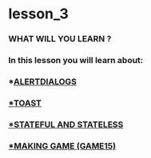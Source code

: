 # lesson_3

### WHAT WILL YOU LEARN ?

### In this lesson you will learn about:
### *<u>ALERTDIALOGS
### *<u>TOAST
### *<u>STATEFUL AND STATELESS
### *<u>MAKING GAME (GAME15)